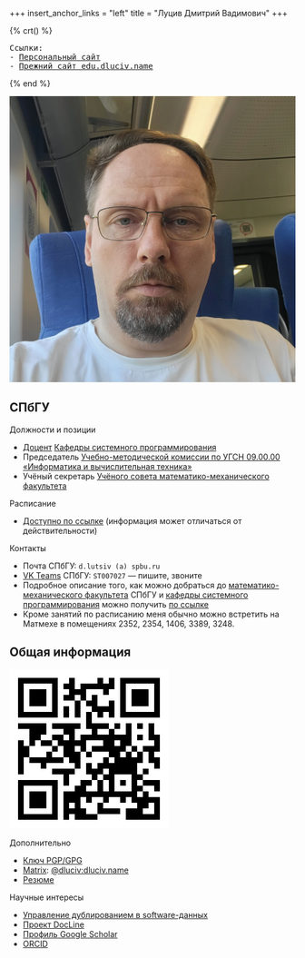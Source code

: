 +++
insert_anchor_links = "left"
title = "Луцив Дмитрий Вадимович"
+++

{% crt() %}
<pre>
Ссылки:
- <a href="https://dluciv.name/?utm_source=edu.dluciv.name&utm_campaign=dluciv.name_domain">Персональный сайт</a>
- <a href="https://sites.google.com/view/edu2018-dluciv-name?utm_source=edu.dluciv.name&utm_campaign=dluciv.name_domain">Прежний сайт edu.dluciv.name</a>
</pre>
{% end %}


![Д.В. Луцив (2025)](images/dluciv-2025.jpg#end)

## СПбГУ

Должности и позиции

- [Доцент](https://se.math.spbu.ru/department/staff.html) [Кафедры системного программирования](https://se.math.spbu.ru/)
- Председатель [Учебно-методической комиссии по УГСН 09.00.00 «Информатика и вычислительная техника»](https://spbu.ru/universitet/podrazdeleniya-i-rukovodstvo/uchebno-metodicheskie-komissii/uchebno-metodicheskaya-24)
- Учёный секретарь [Учёного совета математико-механического факультета](https://spbu.ru/universitet/podrazdeleniya-i-rukovodstvo/uchenye-sovety/uchenyy-sovet-matematiko-mekhanicheskogo)

Расписание

- [Доступно по ссылке](https://timetable.spbu.ru/WeekEducatorEvents/2760) (информация может отличаться от действительности)

Контакты

- Почта СПбГУ<a href="https://edu-dluciv-name.goatcounter.com/" style="text-decoration: none; color: inherit;">:</a> `d.lutsiv (a) spbu.ru`
- [VK Teams](https://myteam.mail.ru/webim/) СПбГУ: `ST007027` — пишите, звоните
- Подробное описание того, как можно добраться до [математико-механического факультета](http://math.spbu.ru/) СПбГУ и [кафедры системного программирования](https://se.math.spbu.ru/) можно получить [по ссылке](https://se.math.spbu.ru/contacts.html)
- Кроме занятий по расписанию меня обычно можно встретить на Матмехе в помещениях
  2352, 2354, 1406, 3389, 3248.

## Общая информация

![This QR](images/qr-edu-dluciv-name.png#end)

Дополнительно

- [Ключ PGP/GPG](http://www.dluciv.name/files/dluciv-pub.asc)
- [Matrix](https://en.wikipedia.org/wiki/Matrix_%28communication_protocol%29): [\@dluciv:dluciv.name](https://matrix.to/#/@dluciv:dluciv.name)
- [Резюме](https://www.linkedin.com/in/dmitry-luciv-01483235/)

Научные интересы

- [Управление дублированием в software-данных](http://spisok.math.spbu.ru/2019/p10.asp)
- [Проект DocLine](https://docline.github.io/)
- [Профиль Google Scholar](https://scholar.google.ru/citations?user=oxXVc4oAAAAJ)
- [ORCID](https://orcid.org/0000-0002-6332-2360)
